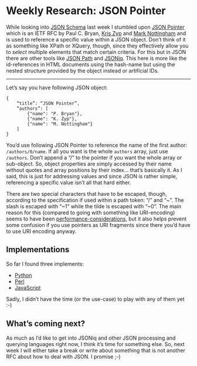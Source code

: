 # Weekly Research: JSON Pointer

While looking into [JSON Schema][jsonschema] last week I stumbled upon [JSON Pointer][rfc6901] which is an IETF RFC by Paul C. Bryan, [Kris Zyp][kz] and [Mark Nottingham][mn] and is used to reference a specific value within a JSON object. Don’t think of it as something like XPath or XQuery, though, since they effectively allow you to *select* multiple elements that match certain criteria. For this but in JSON there are other tools like [JSON Path][jsonpath] and [JSONiq][jsoniq]. This here is more like the id-references in HTML documents using the hash-name but using the nested structure provided by the object instead or artificial IDs.

-----------------

Let’s say you have following JSON object:

```
{
    “title”: “JSON Pointer”,
    “authors”: [
        {"name": "P. Bryan"},
        {"name": "K. Zyp"},
        {"name": "M. Nottingham"}
    ]
}
```

You’d use following JSON Pointer to reference the name of the first author: `/authors/0/name`. If all you want is the whole `authors` array, just use `/authors`. Don’t append a “/” to the pointer if you want the whole array or sub-object. So, object properties are simply accessed by their name without quotes and array positions by their index... that’s basically it. As I said, this is just for addressing values and since JSON is rather simple, referencing a specific value isn’t all that hard either.

There are two special characters that have to be escaped, though, according to the specification if used within a path token: “/” and “~”. The slash is escaped with “~1” while the tilde is escaped with “~0”. The main reason for this (compared to going with something like URI-encoding) seems to have been [performance-considerations][esc], but it also helps prevent some confusion if you use pointers as URI fragments since there you’d have to use URI encoding anyway. 

## Implementations

So far I found three implements:

* [Python][ipy]
* [Perl][ipl]
* [JavaScript][ijs]

Sadly, I didn’t have the time (or the use-case) to play with any of them yet :-)

## What’s coming next?

As much as I’d like to get into JSONiq and other JSON processing and querying languages right now, I think it’s time for something else. So, next week I will either take a break or write about something that is not another RFC about how to deal with JSON. I promise ;-)

[rfc6901]: http://tools.ietf.org/html/rfc6901
[esc]: https://groups.google.com/forum/#!topic/json-schema/iXHVCJk_zfQ
[jsonpath]: http://goessner.net/articles/JsonPath/
[jsoniq]: http://www.jsoniq.org/ 
[ipl]: http://search.cpan.org/~zigorou/JSON-Pointer-0.01/lib/JSON/Pointer.pm
[ipy]: https://github.com/stefankoegl/python-json-pointer
[ijs]: https://github.com/janl/node-jsonpointer
[jsonschema]: http://zerokspot.com/weblog/2013/09/15/weeklyresearch-jsonschema/
[mn]: http://www.mnot.net
[kz]: http://www.sitepen.com/blog/author/kzyp/